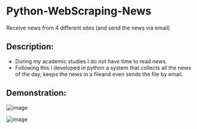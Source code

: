 # Python-WebScraping-News
Receive news from 4 different sites (and send the news via email)

## Description:
* During my academic studies I do not have time to read news.
* Following this I developed in python a system that collects all the news of the day, keeps the news in a fileand even sends the file by email.

## Demonstration:




![image](https://user-images.githubusercontent.com/72446237/147348587-e86cc1f0-5bb1-4cd1-b6ef-84192422be52.png)



![image](https://user-images.githubusercontent.com/72446237/147348636-3349d2ea-5a29-435c-9b80-dab3f3616a8d.png)



